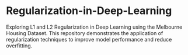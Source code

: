 # Regularization-in-Deep-Learning
Exploring L1 and L2 Regularization in Deep Learning using the Melbourne Housing Dataset. This repository demonstrates the application of regularization techniques to improve model performance and reduce overfitting.
